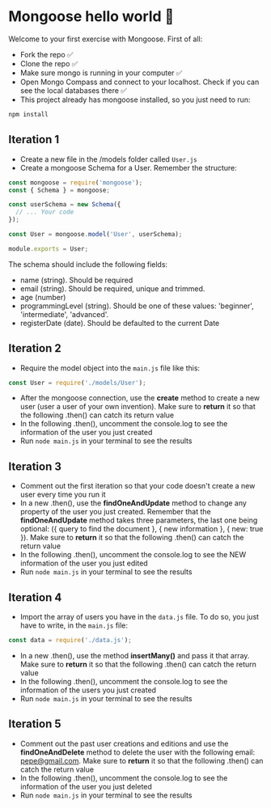 # Mongoose hello world 🦩

Welcome to your first exercise with Mongoose. First of all:
- Fork the repo ✅
- Clone the repo ✅
- Make sure mongo is running in your computer ✅
- Open Mongo Compass and connect to your localhost. Check if you can see the local databases there ✅
- This project already has mongoose installed, so you just need to run:

```bash
npm install
```

## Iteration 1

- Create a new file in the /models folder called <code>User.js</code>
- Create a mongoose Schema for a User. Remember the structure:

```js
const mongoose = require('mongoose');
const { Schema } = mongoose;

const userSchema = new Schema({
  // ... Your code
});

const User = mongoose.model('User', userSchema);

module.exports = User;
```

The schema should include the following fields:
- name (string). Should be required
- email (string). Should be required, unique and trimmed.
- age (number)
- programmingLevel (string). Should be one of these values: 'beginner', 'intermediate', 'advanced'. 
- registerDate (date). Should be defaulted to the current Date

## Iteration 2

- Require the model object into the <code>main.js</code> file like this:

```js
const User = require('./models/User');
```
- After the mongoose connection, use the **create** method to create a new user (user a user of your own invention). Make sure to **return** it so that the following .then() can catch its return value
- In the following .then(), uncomment the console.log to see the information of the user you just created
- Run <code>node main.js</code> in your terminal to see the results

## Iteration 3

- Comment out the first iteration so that your code doesn't create a new user every time you run it
- In a new .then(), use the **findOneAndUpdate** method to change any property of the user you just created. Remember that the **findOneAndUpdate** method takes three parameters, the last one being optional: ({ query to find the document }, { new information }, { new: true }).
Make sure to **return** it so that the following .then() can catch the return value
- In the following .then(), uncomment the console.log to see the NEW information of the user you just edited
- Run <code>node main.js</code> in your terminal to see the results

## Iteration 4

- Import the array of users you have in the <code>data.js</code> file. To do so, you just have to write, in the <code>main.js</code> file:
```js
const data = require('./data.js');
```
- In a new .then(), use the method **insertMany()** and pass it that array. Make sure to **return** it so that the following .then() can catch the return value
- In the following .then(), uncomment the console.log to see the information of the users you just created
- Run <code>node main.js</code> in your terminal to see the results

## Iteration 5

- Comment out the past user creations and editions and use the **findOneAndDelete** method to delete the user with the following email: pepe@gmail.com.
Make sure to **return** it so that the following .then() can catch the return value
- In the following .then(), uncomment the console.log to see the information of the user you just deleted
- Run <code>node main.js</code> in your terminal to see the results

